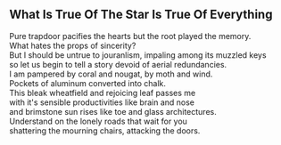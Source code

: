 What Is True Of The Star Is True Of Everything
----------------------------------------------
Pure trapdoor pacifies the hearts but the root played the memory.  
What hates the props of sincerity?  
But I should be untrue to jouranlism, impaling among its muzzled keys  
so let us begin to tell a story devoid of aerial redundancies.  
I am pampered by coral and nougat, by moth and wind.  
Pockets of aluminum converted into chalk.  
This bleak wheatfield and rejoicing leaf passes me  
with it's sensible productivities like brain and nose  
and brimstone sun rises like toe and glass architectures.  
Understand on the lonely roads that wait for you  
shattering the mourning chairs, attacking the doors.  
